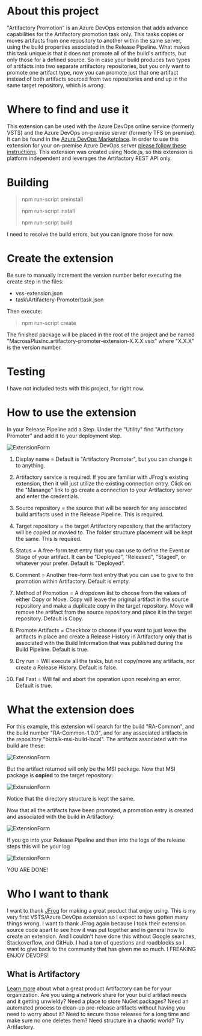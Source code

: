 # About this project
"Artifactory Promotion" is an Azure DevOps extension that adds advance capabilities for the Artifactory promotion task only.  This tasks copies or moves artifacts from one repository to another within the same server, using the build properties associated in the Release Pipeline.  What makes this task unique is that it does not promote all of the build's artifacts, but only those for a defined source.  So in case your build produces two types of artifacts into two separate artifactory repositories, but you only want to promote one artifact type, now you can promote just that one artifact instead of both artifacts sourced from two repositories and end up in the same target repository, which is wrong.

# Where to find and use it
This extension can be used with the Azure DevOps online service (formerly VSTS) and the Azure DevOps on-premise server (formerly TFS on premise).  It can be found in the [Azure DevOps Marketplace](https://marketplace.visualstudio.com/items?itemName=MacrossPlusInc.artifactory-promoter-extension).  In order to use this extension for your on-premise Azure DevOps server [please follow these instructions](https://docs.microsoft.com/en-us/azure/devops/marketplace/get-tfs-extensions?view=tfs-2018#install-extensions-while-connected-to-tfs).  This extension was created using Node.js, so this extension is platform independent and leverages the Artifactory REST API only.

# Building

> npm run-script preinstall
>
> npm run-script install
>
> npm run-script build

I need to resolve the build errors, but you can ignore those for now.

# Create the extension
Be sure to manually increment the version number befor executing the create step in the files:

* vss-extension.json
* task\Artifactory-Promoter\task.json

Then execute:

> npm run-script create

The finished package will be placed in the root of the project and be named "MacrossPlusInc.artifactory-promoter-extension-X.X.X.vsix" where "X.X.X" is the version number.

# Testing
I have not included tests with this project, for right now.

# How to use the extension
In your Release Pipeline add a Step.  Under the "Utility" find "Artifactory Promoter" and add it to your deployment step.

![ExtensionForm](./images/marketplace/promoter-1.png)

1. Display name = Default is "Artifactory Promoter", but you can change it to anything.

2. Artifactory service is required.  If you are familiar with JFrog's existing extension, then it will just utilize the existing connection entry.  Click on the "Manange" link to go create a connection to your Artifactory server and enter the credentials.

3. Source repository = the source that will be search for any associated build artifacts used in the Release Pipeline.  This is required.

4. Target repository = the target Artifactory repository that the artifactory will be copied or movied to.  The folder structure placement will be kept the same.  This is required.

5. Status = A free-form text entry that you can use to define the Event or Stage of your artifact.  It can be "Deployed", "Released", "Staged", or whatever your prefer.  Default is "Deployed".

6. Comment = Another free-form text entry that you can use to give to the promotion within Artifactory.  Default is empty.

7. Method of Promotion = A dropdown list to choose from the values of either Copy or Move.  Copy will leave the original artifact in the source repository and make a duplicate copy in the target repository.  Move will remove the artifact from the source repository and place it in the target repository.  Default is Copy.

8. Promote Artifacts = Checkbox to choose if you want to just leave the artifacts in place and create a Release History in Artifactory only that is associated with the Build Information that was published during the Build Pipeline.  Default is true.

9. Dry run = Will execute all the tasks, but not copy/move any artifacts, nor create a Release History.  Default is false.

10. Fail Fast = Will fail and abort the operation upon receiving an error.  Default is true.

# What the extension does
For this example, this extension will search for the build "RA-Common", and the build number "RA-Common-1.0.0", and for any associated artifacts in the repository "biztalk-msi-build-local".  The artifacts associated with the build are these:

![ExtensionForm](./images/marketplace/promoter-2.png)

But the artifact returned will only be the MSI package.  Now that MSI package is **copied** to the target repository:

![ExtensionForm](./images/marketplace/promoter-4.png)

Notice that the directory structure is kept the same.

Now that all the artifacts have been promoted, a promotion entry is created and associated with the build in Artifactory:

![ExtensionForm](./images/marketplace/promoter-3.png)

If you go into your Release Pipeline and then into the logs of the release steps this will be your log

![ExtensionForm](./images/marketplace/promoter-5.png)

YOU ARE DONE!

# Who I want to thank
I want to thank [JFrog](https://jfrog.com) for making a great product that enjoy using.  This is my very first VSTS/Azure DevOps extension so I expect to have gotten many things wrong.  I want to thank JFrog again because I took their extension source code apart to see how it was put together and in general how to create an extension.  And I couldn't have done this without Google searches, Stackoverflow, and GitHub.  I had a ton of questions and roadblocks so I want to give back to the community that has given me so much.  I FREAKING ENJOY DEVOPS!

## What is Artifactory

[Learn more](https://jfrog.com/artifactory/) about what a great product Artifactory can be for your organization.  Are you using a network share for your build artifact needs and it getting unwieldy? Need a place to store NuGet packages?  Need an automated process to clean-up pre-release artifacts without having you need to worry about it?  Need to secure those releases for a long time and make sure no one deletes them?  Need structure in a chaotic world?  Try Artifactory.
